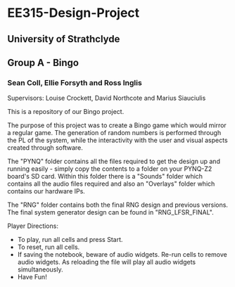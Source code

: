 # EE315-Design-Project
## University of Strathclyde
## Group A - Bingo
### Sean Coll, Ellie Forsyth and Ross Inglis

Supervisors: Louise Crockett, David Northcote and Marius Siauciulis

This is a repository of our Bingo project.

The purpose of this project was to create a Bingo game which would mirror a regular game. The generation of random numbers is performed through the PL of the system, while the interactivity with the user and visual aspects created through software. 

The "PYNQ" folder contains all the files required to get the design up and running easily - simply copy the contents to a folder on your PYNQ-Z2 board's SD card. Within this folder there is a "Sounds" folder which contains all the audio files required and also an "Overlays" folder which contains our hardware IPs.

The "RNG" folder contains both the final RNG design and previous versions. The final system generator design can be found in "RNG_LFSR_FINAL".

Player Directions:
- To play, run all cells and press Start.
- To reset, run all cells. 
- If saving the notebook, beware of audio widgets. Re-run cells to remove audio widgets. As reloading the file will play all audio widgets simultaneously.
- Have Fun!
